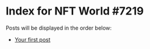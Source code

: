 # Index for NFT World #7219
Posts will be displayed in the order below:

- [Your first post](./001-first.md)

